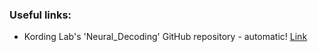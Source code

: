
### Useful links:
- Kording Lab's 'Neural\_Decoding' GitHub repository - automatic! [Link](https://github.com/KordingLab/Neural_Decoding)
